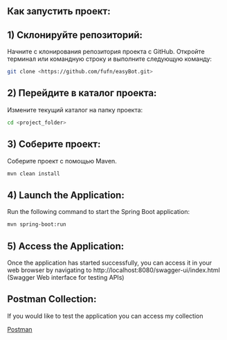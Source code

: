 ## Как запустить проект:

## 1) Склонируйте репозиторий:
Начните с клонирования репозитория проекта с GitHub. Откройте терминал или командную строку и выполните следующую команду:

```bash
git clone <https://github.com/fufn/easyBot.git>
```
## 2) Перейдите в каталог проекта:
Измените текущий каталог на папку проекта:

```bash
cd <project_folder>
```

## 3) Соберите проект:
Соберите проект с помощью Maven.

```bash
mvn clean install
```

## 4) Launch the Application:
Run the following command to start the Spring Boot application:

```bash
mvn spring-boot:run
```

## 5) Access the Application:
Once the application has started successfully, you can access it in your web browser by navigating to http://localhost:8080/swagger-ui/index.html (Swagger Web interface for testing APIs)

## Postman Collection:
If you would like to test the application you can access my collection

[Postman](https://www.postman.com/security-meteorologist-27356681/workspace/testcollection/collection/23067303-fa8f3da2-38a6-4892-a6d9-b7251a7d832a?action=share&creator=23067303) 